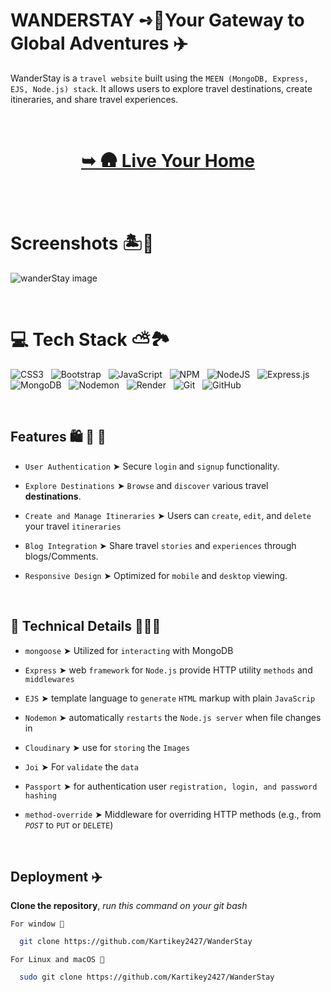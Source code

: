 # WANDERSTAY ➺🧳Your Gateway to Global Adventures ✈️


WanderStay is a `travel website` built using the `MEEN (MongoDB, Express, EJS, Node.js) stack`. It allows users to explore travel destinations, create itineraries, and share travel experiences.

<br/>

<h1 align="center"> 

<a href=""><strong> ➥ 🛖  Live Your Home
</strong></a>
</h1>

<br/>

# Screenshots 🏝️🍹

![wanderStay image](https://github.com/user-attachments/assets/c354d5f3-d14c-4ef7-8208-921025a09b42)

<br/>

# 💻 Tech Stack ⛅️🏞️


![CSS3](https://img.shields.io/badge/css3-%231572B6.svg?style=for-the-badge&logo=css3&logoColor=white) &nbsp;  ![Bootstrap](https://img.shields.io/badge/bootstrap-%238511FA.svg?style=for-the-badge&logo=bootstrap&logoColor=white) &nbsp; ![JavaScript](https://img.shields.io/badge/javascript-%23323330.svg?style=for-the-badge&logo=javascript&logoColor=%23F7DF1E) &nbsp; ![NPM](https://img.shields.io/badge/NPM-%23CB3837.svg?style=for-the-badge&logo=npm&logoColor=white) &nbsp; ![NodeJS](https://img.shields.io/badge/node.js-6DA55F?style=for-the-badge&logo=node.js&logoColor=white) &nbsp; ![Express.js](https://img.shields.io/badge/express.js-%23404d59.svg?style=for-the-badge&logo=express&logoColor=%2361DAFB) &nbsp; ![MongoDB](https://img.shields.io/badge/MongoDB-%234ea94b.svg?style=for-the-badge&logo=mongodb&logoColor=white) &nbsp; ![Nodemon](https://img.shields.io/badge/NODEMON-%23323330.svg?style=for-the-badge&logo=nodemon&logoColor=%BBDEAD) &nbsp; ![Render](https://img.shields.io/badge/Render-%46E3B7.svg?style=for-the-badge&logo=render&logoColor=white) &nbsp; ![Git](https://img.shields.io/badge/git-%23F05033.svg?style=for-the-badge&logo=git&logoColor=white) &nbsp; ![GitHub](https://img.shields.io/badge/github-%23121011.svg?style=for-the-badge&logo=github&logoColor=white)

<br/>

## Features 🛍️ 📸 🎫

- `User Authentication` ➤ Secure `login` and `signup` functionality.

- `Explore Destinations` ➤ `Browse` and `discover` various travel **destinations**.

- `Create and Manage Itineraries` ➤ Users can `create`, `edit`, and `delete` your travel `itineraries`

- `Blog Integration` ➤ Share travel `stories` and `experiences` through blogs/Comments.

- `Responsive Design` ➤ Optimized for `mobile` and `desktop` viewing.

<br/>

## 🤖 Technical Details 👩🏻‍💻

- `mongoose` ➤ Utilized for `interacting` with MongoDB

- `Express` ➤ web `framework` for `Node.js` provide HTTP utility `methods` and `middlewares`

- `EJS` ➤ template language to `generate` `HTML` markup with plain `JavaScrip`

- `Nodemon` ➤ automatically `restarts` the `Node.js server` when file changes in

- `Cloudinary` ➤ use for `storing` the `Images`

- `Joi` ➤ For `validate` the `data`

- `Passport` ➤  for authentication user `registration, login, and password hashing`

- `method-override` ➤ Middleware for overriding HTTP methods (e.g., from *`POST`* to `PUT` or `DELETE`)

<br/>


## Deployment ✈️ 

**Clone the repository**, *run this command on your git bash*


`For window 🍃`

```bash
  git clone https://github.com/Kartikey2427/WanderStay
```

`For Linux and macOS 🌿`

```bash
  sudo git clone https://github.com/Kartikey2427/WanderStay
```

<br/>
